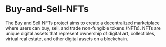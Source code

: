 # Buy-and-Sell-NFTs
The Buy and Sell NFTs project aims to create a decentralized marketplace where users can buy, sell, and trade non-fungible tokens (NFTs). NFTs are unique digital assets that represent ownership of digital art, collectibles, virtual real estate, and other digital assets on a blockchain.
